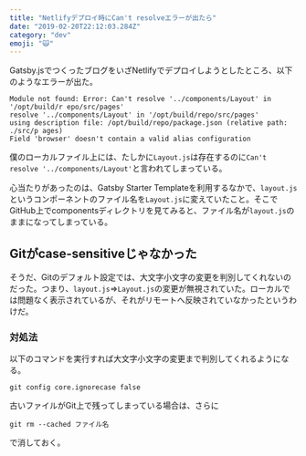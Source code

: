 ```yaml
---
title: "Netlifyデプロイ時にCan't resolveエラーが出たら"
date: "2019-02-20T22:12:03.284Z"
category: "dev"
emoji: "🙀"
---
```


Gatsby.jsでつくったブログをいざNetlifyでデプロイしようとしたところ、以下のようなエラーが出た。

```
Module not found: Error: Can't resolve '../components/Layout' in '/opt/build/r epo/src/pages'
resolve '../components/Layout' in '/opt/build/repo/src/pages'
using description file: /opt/build/repo/package.json (relative path: ./src/p ages)
Field 'browser' doesn't contain a valid alias configuration
```

僕のローカルファイル上には、たしかに`Layout.js`は存在するのに`Can't resolve '../components/Layout'`と言われてしまっている。

心当たりがあったのは、Gatsby Starter Templateを利用するなかで、`layout.js`というコンポーネントのファイル名を`Layout.js`に変えていたこと。そこでGitHub上でcomponentsディレクトリを見てみると、ファイル名が`layout.js`のままになってしまっている。


## Gitがcase-sensitiveじゃなかった
そうだ、Gitのデフォルト設定では、大文字小文字の変更を判別してくれないのだった。つまり、`layout.js`⇒`Layout.js`の変更が無視されていた。ローカルでは問題なく表示されているが、それがリモートへ反映されていなかったというわけだ。

### 対処法
以下のコマンドを実行すれば大文字小文字の変更まで判別してくれるようになる。

```
git config core.ignorecase false
```

古いファイルがGit上で残ってしまっている場合は、さらに
```
git rm --cached ファイル名
```
で消しておく。